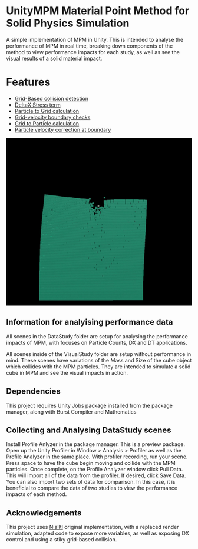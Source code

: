 # UnityMPM Material Point Method for Solid Physics Simulation
A simple implementation of MPM in Unity. This is intended to analyse the performance of MPM in real time,
breaking down components of the method to view performance impacts for each study, as well as see the visual results
of a solid material impact.

# Features
- [Grid-Based collision detection](https://github.com/Banananaman91/UnityMPM/blob/4ddfd7f5767691db6bc5d9a7bc46c2d83b3c1dbc/Assets/MpmBodyCollision.cs#L560)
- [DeltaX Stress term](https://github.com/Banananaman91/UnityMPM/blob/4ddfd7f5767691db6bc5d9a7bc46c2d83b3c1dbc/Assets/MpmBodyCollision.cs#L360)
- [Particle to Grid calculation](https://github.com/Banananaman91/UnityMPM/blob/4ddfd7f5767691db6bc5d9a7bc46c2d83b3c1dbc/Assets/MpmBodyCollision.cs#L318)
- [Grid-velocity boundary checks](https://github.com/Banananaman91/UnityMPM/blob/4ddfd7f5767691db6bc5d9a7bc46c2d83b3c1dbc/Assets/MpmBodyCollision.cs#L433)
- [Grid to Particle calculation](https://github.com/Banananaman91/UnityMPM/blob/4ddfd7f5767691db6bc5d9a7bc46c2d83b3c1dbc/Assets/MpmBodyCollision.cs#L462)
- [Particle velocity correction at boundary](https://github.com/Banananaman91/UnityMPM/blob/4ddfd7f5767691db6bc5d9a7bc46c2d83b3c1dbc/Assets/MpmBodyCollision.cs#L540)

![](https://github.com/Banananaman91/UnityMPM/blob/main/128cubeMass16.gif)

## Information for analyising performance data
All scenes in the DataStudy folder are setup for analysing the performance impacts of MPM, with focuses on Particle Counts, DX and DT applications.

All scenes inside of the VisualStudy folder are setup without performance in mind.
These scenes have variations of the Mass and Size of the cube object which collides with the MPM particles.
They are intended to simulate a solid cube in MPM and see the visual impacts in action.

## Dependencies
This project requires Unity Jobs package installed from the package manager, along with Burst Compiler and Mathematics

## Collecting and Analysing DataStudy scenes
Install Profile Anlyzer in the package manager. This is a preview package.
Open up the Unity Profiler in Window > Analysis > Profiler as well as the Profile Analyzer in the same place.
With profiler recording, run your scene. Press space to have the cube begin moving and collide with the MPM particles.
Once complete, on the Profile Analyzer window click Pull Data. This will import all of the data from the profiler.
If desired, click Save Data. You can also import two sets of data for comparison. In this case, it is beneficial to compare the data
of two studies to view the performance impacts of each method.

## Acknowledgements
This project uses [Nialltl](https://github.com/nialltl/incremental_mpm) original implementation, with a replaced render simulation, adapted code to expose more variables,
as well as exposing DX control and using a stiky grid-based collision.
